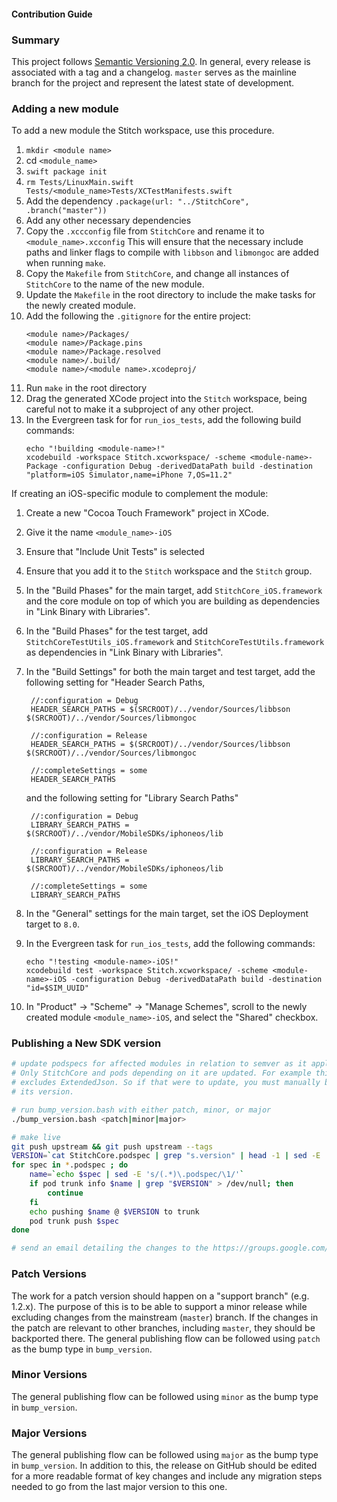 #### Contribution Guide

### Summary

This project follows [Semantic Versioning 2.0](https://semver.org/). In general, every release is associated with a tag and a changelog. `master` serves as the mainline branch for the project and represent the latest state of development.

### Adding a new module

To add a new module the Stitch workspace, use this procedure.

1. `mkdir <module name>`
2. cd `<module_name>`
3. `swift package init`
4. `rm Tests/LinuxMain.swift Tests/<module_name>Tests/XCTestManifests.swift`
5. Add the dependency `.package(url: "../StitchCore", .branch("master"))`
6. Add any other necessary dependencies
7. Copy the `.xccconfig` file from `StitchCore` and rename it to `<module_name>.xcconfig` This will ensure that the necessary include paths and linker flags to compile with `libbson` and `libmongoc` are added when running `make`.
8. Copy the `Makefile` from `StitchCore`, and change all instances of `StitchCore` to the name of the new module.
9. Update the `Makefile` in the root directory to include the make tasks for the newly created module.
10. Add the following the `.gitignore` for the entire project:
    ```
    <module name>/Packages/
    <module name>/Package.pins
    <module name>/Package.resolved
    <module name>/.build/
    <module name>/<module name>.xcodeproj/
    ```
11. Run `make` in the root directory
12. Drag the generated XCode project into the `Stitch` workspace, being careful not to make it a subproject of any other project.
13. In the Evergreen task for for `run_ios_tests`, add the following build commands:
    ```
    echo "!building <module-name>!"
    xcodebuild -workspace Stitch.xcworkspace/ -scheme <module-name>-Package -configuration Debug -derivedDataPath build -destination "platform=iOS Simulator,name=iPhone 7,OS=11.2"
    ```


If creating an iOS-specific module to complement the module:
1. Create a new "Cocoa Touch Framework" project in XCode.
2. Give it the name `<module_name>-iOS`
3. Ensure that "Include Unit Tests" is selected
4. Ensure that you add it to the `Stitch` workspace and the `Stitch` group.
5. In the "Build Phases" for the main target, add `StitchCore_iOS.framework` and the core module on top of which you are building as dependencies in "Link Binary with Libraries".
6. In the "Build Phases" for the test target, add `StitchCoreTestUtils_iOS.framework` and `StitchCoreTestUtils.framework` as dependencies in "Link Binary with Libraries".
7. In the "Build Settings" for both the main target and test target, add the following setting for "Header Search Paths,
   ```
    //:configuration = Debug
    HEADER_SEARCH_PATHS = $(SRCROOT)/../vendor/Sources/libbson $(SRCROOT)/../vendor/Sources/libmongoc

    //:configuration = Release
    HEADER_SEARCH_PATHS = $(SRCROOT)/../vendor/Sources/libbson $(SRCROOT)/../vendor/Sources/libmongoc

    //:completeSettings = some
    HEADER_SEARCH_PATHS

   ```
   and the following setting for "Library Search Paths"
   ```
    //:configuration = Debug
    LIBRARY_SEARCH_PATHS = $(SRCROOT)/../vendor/MobileSDKs/iphoneos/lib

    //:configuration = Release
    LIBRARY_SEARCH_PATHS = $(SRCROOT)/../vendor/MobileSDKs/iphoneos/lib

    //:completeSettings = some
    LIBRARY_SEARCH_PATHS

   ```

8. In the "General" settings for the main target, set the iOS Deployment target to `8.0`.

9. In the Evergreen task for `run_ios_tests`, add the following commands:
    ```
    echo "!testing <module-name>-iOS!"
    xcodebuild test -workspace Stitch.xcworkspace/ -scheme <module-name>-iOS -configuration Debug -derivedDataPath build -destination "id=$SIM_UUID"
    ```
10. In "Product" -> "Scheme" -> "Manage Schemes", scroll to the newly created module `<module_name>-iOS`, and select the "Shared" checkbox.


### Publishing a New SDK version
```bash
# update podspecs for affected modules in relation to semver as it applies
# Only StitchCore and pods depending on it are updated. For example this
# excludes ExtendedJson. So if that were to update, you must manually bump
# its version.

# run bump_version.bash with either patch, minor, or major
./bump_version.bash <patch|minor|major>

# make live
git push upstream && git push upstream --tags
VERSION=`cat StitchCore.podspec | grep "s.version" | head -1 | sed -E 's/[[:space:]]+s\.version.*=.*"(.*)"/\1/'`
for spec in *.podspec ; do
    name=`echo $spec | sed -E 's/(.*)\.podspec/\1/'`
    if pod trunk info $name | grep "$VERSION" > /dev/null; then
        continue
    fi
    echo pushing $name @ $VERSION to trunk
    pod trunk push $spec
done

# send an email detailing the changes to the https://groups.google.com/d/forum/mongodb-stitch-announce mailing list
```

### Patch Versions

The work for a patch version should happen on a "support branch" (e.g. 1.2.x). The purpose of this is to be able to support a minor release while excluding changes from the mainstream (`master`) branch. If the changes in the patch are relevant to other branches, including `master`, they should be backported there. The general publishing flow can be followed using `patch` as the bump type in `bump_version`.

### Minor Versions

The general publishing flow can be followed using `minor` as the bump type in `bump_version`.

### Major Versions

The general publishing flow can be followed using `major` as the bump type in `bump_version`. In addition to this, the release on GitHub should be edited for a more readable format of key changes and include any migration steps needed to go from the last major version to this one.
